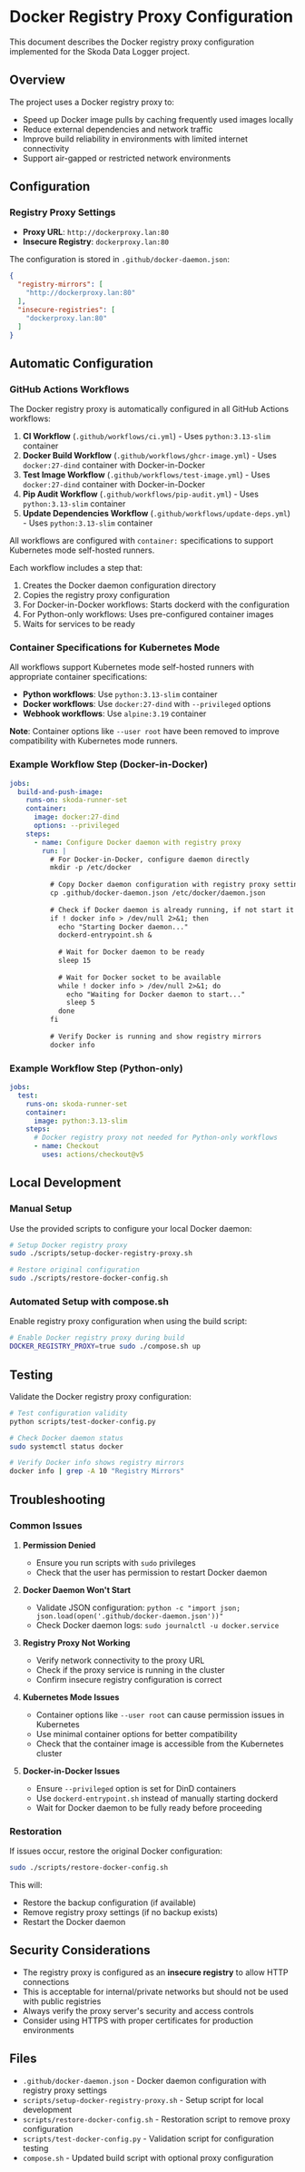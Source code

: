 # Docker Registry Proxy Configuration

This document describes the Docker registry proxy configuration implemented for the Skoda Data Logger project.

## Overview

The project uses a Docker registry proxy to:
- Speed up Docker image pulls by caching frequently used images locally
- Reduce external dependencies and network traffic
- Improve build reliability in environments with limited internet connectivity
- Support air-gapped or restricted network environments

## Configuration

### Registry Proxy Settings

- **Proxy URL**: `http://dockerproxy.lan:80`
- **Insecure Registry**: `dockerproxy.lan:80`

The configuration is stored in `.github/docker-daemon.json`:

```json
{
  "registry-mirrors": [
    "http://dockerproxy.lan:80"
  ],
  "insecure-registries": [
    "dockerproxy.lan:80"
  ]
}
```

## Automatic Configuration

### GitHub Actions Workflows

The Docker registry proxy is automatically configured in all GitHub Actions workflows:

1. **CI Workflow** (`.github/workflows/ci.yml`) - Uses `python:3.13-slim` container
2. **Docker Build Workflow** (`.github/workflows/ghcr-image.yml`) - Uses `docker:27-dind` container with Docker-in-Docker
3. **Test Image Workflow** (`.github/workflows/test-image.yml`) - Uses `docker:27-dind` container with Docker-in-Docker
4. **Pip Audit Workflow** (`.github/workflows/pip-audit.yml`) - Uses `python:3.13-slim` container
5. **Update Dependencies Workflow** (`.github/workflows/update-deps.yml`) - Uses `python:3.13-slim` container

All workflows are configured with `container:` specifications to support Kubernetes mode self-hosted runners.

Each workflow includes a step that:
1. Creates the Docker daemon configuration directory
2. Copies the registry proxy configuration
3. For Docker-in-Docker workflows: Starts dockerd with the configuration
4. For Python-only workflows: Uses pre-configured container images
5. Waits for services to be ready

### Container Specifications for Kubernetes Mode

All workflows support Kubernetes mode self-hosted runners with appropriate container specifications:

- **Python workflows**: Use `python:3.13-slim` container
- **Docker workflows**: Use `docker:27-dind` with `--privileged` options  
- **Webhook workflows**: Use `alpine:3.19` container

**Note**: Container options like `--user root` have been removed to improve compatibility with Kubernetes mode runners.

### Example Workflow Step (Docker-in-Docker)

```yaml
jobs:
  build-and-push-image:
    runs-on: skoda-runner-set
    container:
      image: docker:27-dind
      options: --privileged
    steps:
      - name: Configure Docker daemon with registry proxy
        run: |
          # For Docker-in-Docker, configure daemon directly
          mkdir -p /etc/docker
          
          # Copy Docker daemon configuration with registry proxy settings
          cp .github/docker-daemon.json /etc/docker/daemon.json
          
          # Check if Docker daemon is already running, if not start it
          if ! docker info > /dev/null 2>&1; then
            echo "Starting Docker daemon..."
            dockerd-entrypoint.sh &
            
            # Wait for Docker daemon to be ready
            sleep 15
            
            # Wait for Docker socket to be available
            while ! docker info > /dev/null 2>&1; do
              echo "Waiting for Docker daemon to start..."
              sleep 5
            done
          fi
          
          # Verify Docker is running and show registry mirrors
          docker info
```

### Example Workflow Step (Python-only)

```yaml
jobs:
  test:
    runs-on: skoda-runner-set
    container:
      image: python:3.13-slim
    steps:
      # Docker registry proxy not needed for Python-only workflows
      - name: Checkout
        uses: actions/checkout@v5
```

## Local Development

### Manual Setup

Use the provided scripts to configure your local Docker daemon:

```bash
# Setup Docker registry proxy
sudo ./scripts/setup-docker-registry-proxy.sh

# Restore original configuration
sudo ./scripts/restore-docker-config.sh
```

### Automated Setup with compose.sh

Enable registry proxy configuration when using the build script:

```bash
# Enable Docker registry proxy during build
DOCKER_REGISTRY_PROXY=true sudo ./compose.sh up
```

## Testing

Validate the Docker registry proxy configuration:

```bash
# Test configuration validity
python scripts/test-docker-config.py

# Check Docker daemon status
sudo systemctl status docker

# Verify Docker info shows registry mirrors
docker info | grep -A 10 "Registry Mirrors"
```

## Troubleshooting

### Common Issues

1. **Permission Denied**
   - Ensure you run scripts with `sudo` privileges
   - Check that the user has permission to restart Docker daemon

2. **Docker Daemon Won't Start**
   - Validate JSON configuration: `python -c "import json; json.load(open('.github/docker-daemon.json'))"`
   - Check Docker daemon logs: `sudo journalctl -u docker.service`

3. **Registry Proxy Not Working**
   - Verify network connectivity to the proxy URL
   - Check if the proxy service is running in the cluster
   - Confirm insecure registry configuration is correct

4. **Kubernetes Mode Issues**
   - Container options like `--user root` can cause permission issues in Kubernetes
   - Use minimal container options for better compatibility
   - Check that the container image is accessible from the Kubernetes cluster

5. **Docker-in-Docker Issues**
   - Ensure `--privileged` option is set for DinD containers
   - Use `dockerd-entrypoint.sh` instead of manually starting dockerd
   - Wait for Docker daemon to be fully ready before proceeding

### Restoration

If issues occur, restore the original Docker configuration:

```bash
sudo ./scripts/restore-docker-config.sh
```

This will:
- Restore the backup configuration (if available)
- Remove registry proxy settings (if no backup exists)
- Restart the Docker daemon

## Security Considerations

- The registry proxy is configured as an **insecure registry** to allow HTTP connections
- This is acceptable for internal/private networks but should not be used with public registries
- Always verify the proxy server's security and access controls
- Consider using HTTPS with proper certificates for production environments

## Files

- `.github/docker-daemon.json` - Docker daemon configuration with registry proxy settings
- `scripts/setup-docker-registry-proxy.sh` - Setup script for local development
- `scripts/restore-docker-config.sh` - Restoration script to remove proxy configuration
- `scripts/test-docker-config.py` - Validation script for configuration testing
- `compose.sh` - Updated build script with optional proxy configuration